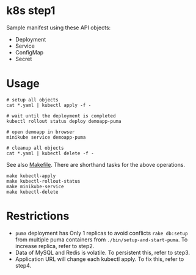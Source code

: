 k8s step1
=========

Sample manifest using these API objects:

* Deployment
* Service
* ConfigMap
* Secret

# Usage

```
# setup all objects
cat *.yaml | kubectl apply -f -

# wait until the deployment is completed
kubectl rollout status deploy demoapp-puma

# open demoapp in browser
minikube service demoapp-puma

# cleanup all objects
cat *.yaml | kubectl delete -f -
```

See also [Makefile](Makefile). There are shorthand tasks for the above operations.

```
make kubectl-apply
make kubectl-rollout-status
make minikube-service
make kubectl-delete
```

# Restrictions

* `puma` deployment has Only 1 replicas to avoid conflicts `rake db:setup` from multiple puma containers from `./bin/setup-and-start-puma`.
  To increase replica, refer to step2.
* Data of MySQL and Redis is volatile. To persistent this, refer to step3.
* Application URL will change each kubectl apply. To fix this, refer to step4.
